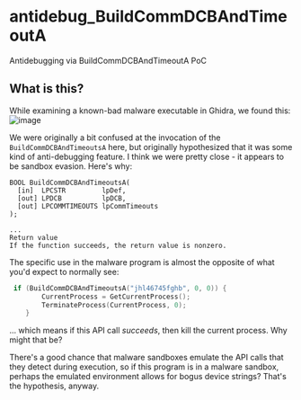 # antidebug_BuildCommDCBAndTimeoutA
Antidebugging via BuildCommDCBAndTimeoutA PoC

## What is this?
While examining a known-bad malware executable in Ghidra, we found this:
![image](https://github.com/HuskyHacks/antidebug_BuildCommDCBAndTimeoutA/assets/57866415/e68dd14f-1195-4af1-bf18-55b94713a3f2)

We were originally a bit confused at the invocation of the `BuildCommDCBAndTimeoutsA` here, but originally hypothesized that it was some kind of anti-debugging feature. I think we were pretty close - it appears to be sandbox evasion. Here's why:

```
BOOL BuildCommDCBAndTimeoutsA(
  [in]  LPCSTR         lpDef,
  [out] LPDCB          lpDCB,
  [out] LPCOMMTIMEOUTS lpCommTimeouts
);

...
Return value
If the function succeeds, the return value is nonzero.
```

The specific use in the malware program is almost the opposite of what you'd expect to normally see:

```c
 if (BuildCommDCBAndTimeoutsA("jhl46745fghb", 0, 0)) {
        CurrentProcess = GetCurrentProcess();
        TerminateProcess(CurrentProcess, 0);
    }
```
... which means if this API call *succeeds*, then kill the current process. Why might that be?

There's a good chance that malware sandboxes emulate the API calls that they detect during execution, so if this program is in a malware sandbox, perhaps the emulated environment allows for bogus device strings? That's the hypothesis, anyway.
